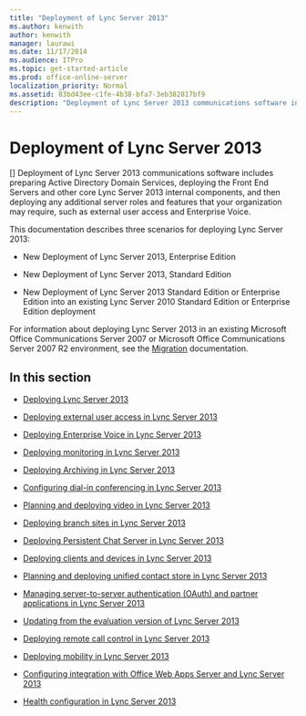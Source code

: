 ```yaml
---
title: "Deployment of Lync Server 2013"
ms.author: kenwith
author: kenwith
manager: laurawi
ms.date: 11/17/2014
ms.audience: ITPro
ms.topic: get-started-article
ms.prod: office-online-server
localization_priority: Normal
ms.assetid: 83bd43ee-c1fe-4b38-bfa7-3eb382817bf9
description: "Deployment of Lync Server 2013 communications software includes preparing Active Directory Domain Services, deploying the Front End Servers and other core Lync Server 2013 internal components, and then deploying any additional server roles and features that your organization may require, such as external user access and Enterprise Voice."
---
```


# Deployment of Lync Server 2013
[]
Deployment of Lync Server 2013 communications software includes preparing Active Directory Domain Services, deploying the Front End Servers and other core Lync Server 2013 internal components, and then deploying any additional server roles and features that your organization may require, such as external user access and Enterprise Voice.
  
This documentation describes three scenarios for deploying Lync Server 2013: 
  
- New Deployment of Lync Server 2013, Enterprise Edition
    
- New Deployment of Lync Server 2013, Standard Edition
    
- New Deployment of Lync Server 2013 Standard Edition or Enterprise Edition into an existing Lync Server 2010 Standard Edition or Enterprise Edition deployment
    
For information about deploying Lync Server 2013 in an existing Microsoft Office Communications Server 2007 or Microsoft Office Communications Server 2007 R2 environment, see the [Migration](migration.md) documentation. 
  
## In this section

- [Deploying Lync Server 2013](deploying-lync-server-2013.md)
    
- [Deploying external user access in Lync Server 2013](deploying-external-user-access.md)
    
- [Deploying Enterprise Voice in Lync Server 2013](deploying-enterprise-voice.md)
    
- [Deploying monitoring in Lync Server 2013](deploying-monitoring.md)
    
- [Deploying Archiving in Lync Server 2013](deploying-archiving.md)
    
- [Configuring dial-in conferencing in Lync Server 2013](configuring-dial-in-conferencing.md)
    
- [Planning and deploying video in Lync Server 2013](planning-and-deploying-video.md)
    
- [Deploying branch sites in Lync Server 2013](deploying-branch-sites.md)
    
- [Deploying Persistent Chat Server in Lync Server 2013](deploying-persistent-chat-server.md)
    
- [Deploying clients and devices in Lync Server 2013](deploying-clients-and-devices.md)
    
- [Planning and deploying unified contact store in Lync Server 2013](planning-and-deploying-unified-contact-store.md)
    
- [Managing server-to-server authentication (OAuth) and partner applications in Lync Server 2013](managing-server-to-server-authentication-oauth-and-partner-applications.md)
    
- [Updating from the evaluation version of Lync Server 2013](updating-from-the-evaluation-version-of-lync-server-2013.md)
    
- [Deploying remote call control in Lync Server 2013](deploying-remote-call-control.md)
    
- [Deploying mobility in Lync Server 2013](deploying-mobility.md)
    
- [Configuring integration with Office Web Apps Server and Lync Server 2013](enabling-office-web-apps-server-and-lync-server-2013.md)
    
- [Health configuration in Lync Server 2013](health-configuration-in-lync-server-2013.md)
    

